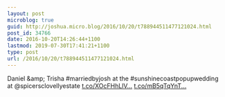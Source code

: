 ```yaml
---
layout: post
microblog: true
guid: http://joshua.micro.blog/2016/10/20/t788944511477121024.html
post_id: 34766
date: 2016-10-20T14:26:44+1100
lastmod: 2019-07-30T17:41:21+1100
type: post
url: /2016/10/20/t788944511477121024.html
---
```

Daniel &amp;amp; Trisha #marriedbyjosh at the #sunshinecoastpopupwedding at @spicersclovellyestate [t.co/XOcFHhLlV...](https://t.co/XOcFHhLlVV) [t.co/mB5qTqYnT...](https://t.co/mB5qTqYnTa)

